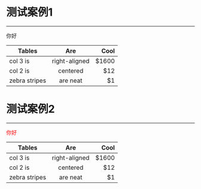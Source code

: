 # 测试案例1
---

<HelloWorld msg="Welcome to Your Vue.js App"/>

<div style="" class="add">
  <p>你好</p>
</div>

| Tables        | Are           | Cool  |
| ------------- |:-------------:| -----:|
| col 3 is      | right-aligned | $1600 |
| col 2 is      | centered      |   $12 |
| zebra stripes | are neat      |    $1 |

# 测试案例2
---

<HelloWorld msg="Welcome to Your Vue.js App"/>

<div style="color:red" class="acb">
  <p>你好</p>
</div>

| Tables        | Are           | Cool  |
| ------------- |:-------------:| -----:|
| col 3 is      | right-aligned | $1600 |
| col 2 is      | centered      |   $12 |
| zebra stripes | are neat      |    $1 |

